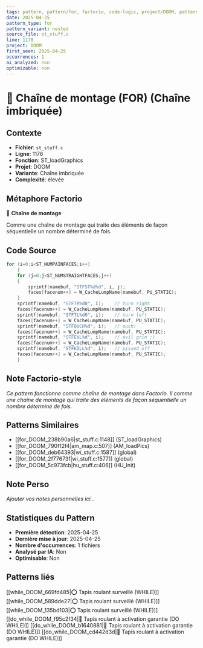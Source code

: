 ```yaml
---
tags: pattern, pattern/for, factorio, code-logic, project/DOOM, pattern/variant/nested
date: 2025-04-25
pattern_type: for
pattern_variant: nested
source_file: st_stuff.c
line: 1178
project: DOOM
first_seen: 2025-04-25
occurrences: 1
ai_analyzed: non
optimizable: non
---
```


# 🔄 Chaîne de montage (FOR) (Chaîne imbriquée)

## Contexte
- **Fichier**: `st_stuff.c`
- **Ligne**: 1178
- **Fonction**: ST_loadGraphics
- **Projet**: DOOM
- **Variante**: Chaîne imbriquée
- **Complexité**: élevée

## Métaphore Factorio
🔄 **Chaîne de montage**

Comme une chaîne de montage qui traite des éléments de façon séquentielle un nombre déterminé de fois.

## Code Source
```c
for (i=0;i<ST_NUMPAINFACES;i++)
    {
	for (j=0;j<ST_NUMSTRAIGHTFACES;j++)
	{
	    sprintf(namebuf, "STFST%d%d", i, j);
	    faces[facenum++] = W_CacheLumpName(namebuf, PU_STATIC);
	}
	sprintf(namebuf, "STFTR%d0", i);	// turn right
	faces[facenum++] = W_CacheLumpName(namebuf, PU_STATIC);
	sprintf(namebuf, "STFTL%d0", i);	// turn left
	faces[facenum++] = W_CacheLumpName(namebuf, PU_STATIC);
	sprintf(namebuf, "STFOUCH%d", i);	// ouch!
	faces[facenum++] = W_CacheLumpName(namebuf, PU_STATIC);
	sprintf(namebuf, "STFEVL%d", i);	// evil grin ;)
	faces[facenum++] = W_CacheLumpName(namebuf, PU_STATIC);
	sprintf(namebuf, "STFKILL%d", i);	// pissed off
	faces[facenum++] = W_CacheLumpName(namebuf, PU_STATIC);
    }
```

## Note Factorio-style
*Ce pattern fonctionne comme chaîne de montage dans Factorio. Il comme une chaîne de montage qui traite des éléments de façon séquentielle un nombre déterminé de fois.*

## Patterns Similaires
- [[for_DOOM_238b90a6|st_stuff.c:1148]] (ST_loadGraphics)
- [[for_DOOM_790f12f4|am_map.c:507]] (AM_loadPics)
- [[for_DOOM_deb64393|wi_stuff.c:1587]] (global)
- [[for_DOOM_2f77673f|wi_stuff.c:1577]] (global)
- [[for_DOOM_5c973fcb|hu_stuff.c:406]] (HU_Init)

## Note Perso
*Ajouter vos notes personnelles ici...*

## Statistiques du Pattern
- **Première détection**: 2025-04-25
- **Dernière mise à jour**: 2025-04-25
- **Nombre d'occurrences**: 1 fichiers
- **Analysé par IA**: Non
- **Optimisable**: Non

## Patterns liés
[[while_DOOM_669fd485|⭕ Tapis roulant surveillé (WHILE)]]
[[while_DOOM_589dde27|⭕ Tapis roulant surveillé (WHILE)]]
[[while_DOOM_135bd103|⭕ Tapis roulant surveillé (WHILE)]]
[[do_while_DOOM_f95c2f34|🔄 Tapis roulant à activation garantie (DO WHILE)]]
[[do_while_DOOM_b1640881|🔄 Tapis roulant à activation garantie (DO WHILE)]]
[[do_while_DOOM_cd442d3d|🔄 Tapis roulant à activation garantie (DO WHILE)]]
